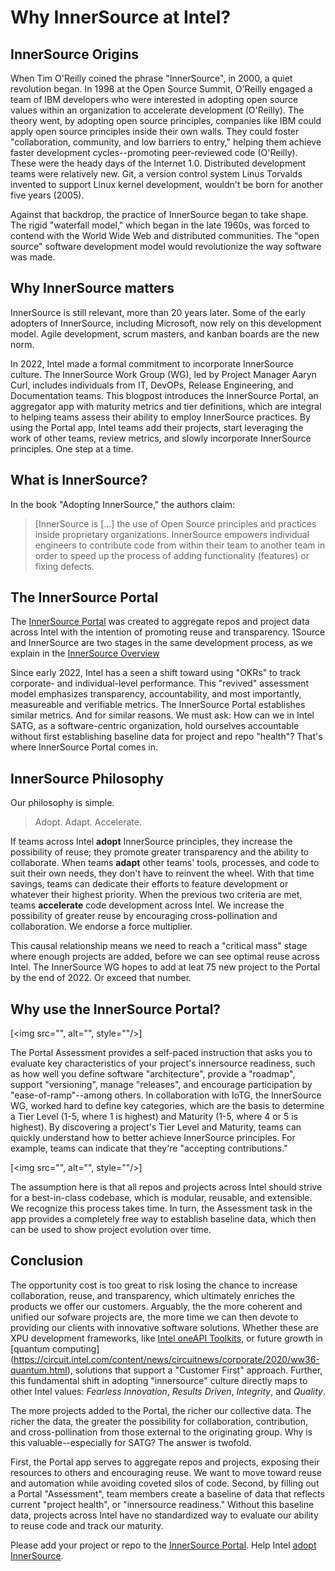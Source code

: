 # Why InnerSource at Intel?

## InnerSource Origins

When Tim O'Reilly coined the phrase "InnerSource", in 2000, a quiet revolution began. In 1998 at the Open Source Summit, O'Reilly engaged a team of IBM developers who were interested in adopting open source values within an organization to accelerate development (O'Reilly). The theory went, by adopting open source principles, companies like IBM could apply open source principles inside their own walls. They could foster "collaboration, community, and low barriers to entry," helping them achieve faster development cycles--promoting peer-reviewed code (O'Reilly). These were the heady days of the Internet 1.0. Distributed development teams were relatively new. Git, a version control system Linus Torvalds invented to support Linux kernel development, wouldn't be born for another five years (2005).     

Against that backdrop, the practice of InnerSource began to take shape. The rigid "waterfall model," which began in the late 1960s, was forced to contend with the World Wide Web and distributed communities. The "open source" software development model would revolutionize the way software was made.

## Why InnerSource matters

InnerSource is still relevant, more than 20 years later. Some of the early adopters of InnerSource, including Microsoft, now rely on this development model. Agile development, scrum masters, and kanban boards are the new norm. 

In 2022, Intel made a formal commitment to incorporate InnerSource culture. The InnerSource Work Group (WG), led by Project Manager Aaryn Curl, includes individuals from IT, DevOPs, Release Engineering, and Documentation teams. This blogpost introduces the InnerSource Portal, an aggregator app with maturity metrics and tier definitions, which are integral to helping teams assess their ability to employ InnerSource practices. By using the Portal app, Intel teams add their projects, start leveraging the work of other teams, review metrics, and slowly incorporate InnerSource principles. One step at a time.

## What is InnerSource? 

In the book "Adopting InnerSource," the authors claim:
> [InnerSource is [...] the use of Open Source principles and practices inside proprietary organizations. 
> InnerSource empowers individual engineers to contribute code from within their team to another team in order to speed up the
> process of adding functionality (features) or fixing defects.

## The InnerSource Portal 

The [InnerSource Portal](https://inner-source.intel.com/board/root) was created to aggregate repos and project data across Intel with the intention of promoting reuse and transparency. 1Source and InnerSource are two stages in the same development process, as we explain in the [InnerSource Overview](https://probable-fiesta-6f2be87d.pages.github.io/overview/innersource_overview.html)

Since early 2022, Intel has a seen a shift toward using "OKRs" to track corporate- and individual-level performance. This "revived" assessment model emphasizes transparency, accountability, and most importantly, measureable and verifiable metrics. The InnerSource Portal establishes similar metrics. And for similar reasons. We must ask: How can we in Intel SATG, as a software-centric organization, hold ourselves accountable without first establishing baseline data for project and repo "health"? That's where InnerSource Portal comes in.

## InnerSource Philosophy

Our philosophy is simple. 

> Adopt. Adapt. Accelerate.

If teams across Intel **adopt** InnerSource principles, they increase the possibility of reuse; they promote greater transparency and the ability to collaborate. When teams **adapt** other teams' tools, processes, and code to suit their own needs, they don't have to reinvent the wheel. With that time savings, teams can dedicate their efforts to feature development or whatever their highest priority. When the previous two criteria are met, teams **accelerate** code development across Intel. We increase the possibility of greater reuse by encouraging cross-pollination and collaboration. We endorse a force multiplier.

This causal relationship means we need to reach a "critical mass" stage where enough projects are added, before we can see optimal reuse across Intel.
The InnerSource WG hopes to add at leat 75 new project to the Portal by the end of 2022. Or exceed that number. 

## Why use the InnerSource Portal?

[<img src="", alt="", style=""/>]

The Portal Assessment provides a self-paced instruction that asks you to evaluate key characteristics of your project's innersource readiness, such as how well you define software "architecture", provide a "roadmap", support "versioning", manage "releases", and encourage participation by "ease-of-ramp"--among others. In collaboration with IoTG, the InnerSource WG, worked hard to define key categories, which are the basis to determine a Tier Level (1-5, where 1 is highest) and Maturity (1-5, where 4 or 5 is highest). By discovering a project's Tier Level and Maturity, teams can quickly understand how to better achieve InnerSource principles. For example, teams can indicate that they're "accepting contributions."


[<img src="", alt="", style=""/>]

The assumption here is that all repos and projects across Intel should strive for a best-in-class codebase, which is modular, reusable, and extensible. We recognize this process takes time.  In turn, the Assessment task in the app provides a completely free way to establish baseline data, which then can be used to show project evolution over time.

## Conclusion

The opportunity cost is too great to risk losing the chance to increase collaboration, reuse, and transparency, which ultimately enriches the products we offer our customers. Arguably, the the more coherent and unified our sofware projects are, the more time we can then devote to providing our clients with innovative software solutions. Whether these are XPU development frameworks, like [Intel oneAPI Toolkits](https://www.intel.com/content/www/us/en/newsroom/news/oneapi-toolkits-xpu-software-development.html), or future growth in [quantum computing] (https://circuit.intel.com/content/news/circuitnews/corporate/2020/ww36-quantum.html), solutions that support a "Customer First" approach. Further, this fundamental shift in adopting "innersource" culture directly maps to other Intel values: *Fearless Innovation*, *Results Driven*, *Integrity*, and *Quality*.

The more projects added to the Portal, the richer our collective data. The richer the data, the greater the possibility for collaboration, contribution, and cross-pollination from those external to the originating group. Why is this valuable--especially for SATG? The answer is twofold. 

First, the Portal app serves to aggregate repos and projects, exposing their resources to others and encouraging reuse. We want to move toward reuse and automation while avoiding coveted silos of code. Second, by filling out a Portal "Assessment", team members create a baseline of data that reflects current "project health", or "innersource readiness."  Without this baseline data, projects across Intel have no standardized way to evaluate our ability to reuse code and track our maturity. 

Please add your project or repo to the [InnerSource Portal](https://inner-source.intel.com/board/root). Help Intel [adopt InnerSource](https://inner-source.intel.com/board/root).
